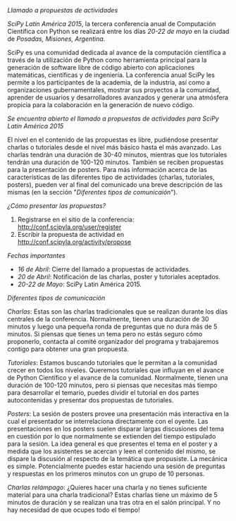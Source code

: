 ﻿*Llamado a propuestas de actividades*

*SciPy Latin América 2015*, la tercera conferencia anual de Computación
Científica con Python se realizará entre los días *20-22 de mayo* en la
ciudad de *Posadas, Misiones, Argentina*.

SciPy es una comunidad dedicada al avance de la computación científica
a través de la utilización de Python como herramienta principal para la generación de
software libre de código abierto con aplicaciones matemáticas, científicas
y de ingeniería. La conferencia anual SciPy les permite a los participantes de
la academia, de la industria, así como a organizaciones gubernamentales, mostrar
sus proyectos a la comunidad, aprender de usuarios y desarrolladores avanzados
y generar una atmósfera propicia para la colaboración en la generación de nuevo código.

*Se encuentra abierto el llamado a propuestas de actividades para SciPy Latin
América 2015*

El nivel en el contenido de las propuestas es libre, pudiéndose presentar
charlas o tutoriales desde el nivel más básico hasta el más avanzado.
Las charlas tendrán una duración de 30-40 minutos, mientras que los tutoriales
tendrán una duración de 100-120 minutos. También se reciben propuestas para
la presentación de posters.
Para más información acerca de las características de las diferentes tipo de
actividades (charlas, tutoriales, posters), pueden ver al final del comunicado una breve
descripción de las mismas (en la sección "*Diferentes tipos de comunicaión*").

*¿Cómo presentar las propuestas?*

1. Registrarse en el sitio de la conferencia: <http://conf.scipyla.org/user/register>
2. Escribir la propuesta de actividad en <http://conf.scipyla.org/activity/propose>

*Fechas importantes*

- *16 de Abril*: Cierre del llamado a propuestas de actividades.
- *20 de Abril*: Notificación de las charlas, poster y tutoriales aceptados.
- *20-22 de Mayo*: SciPy Latin América 2015.

*Diferentes tipos de comunicación*

*Charlas*: Estas son las charlas tradicionales que se realizan durante los días
centrales de la conferencia. Normalmente, tienen una duración de 30 minutos y
luego una pequeña ronda de preguntas que no dura más de 5 minutos. Si piensas
que tienes un tema pero no estás seguro cómo proponerlo, contacta al comité
organizador del programa y trabajaremos contigo para obtener una gran propuesta.

*Tutoriales*: Estamos buscando tutoriales que le permitan a la comunidad crecer
en todos los niveles. Queremos tutoriales que influyan en el avance de Python
Científico y el avance de la comunidad. Normalmente, tienen una duración de
100-120 minutos, pero si piensas que necesitas más tiempo para desarrollar el
temario, puedes dividir el tutorial en dos partes autocontenidas y presentar dos
propuestas de tutoriales.

*Posters*: La sesión de posters provee una presentación más interactiva en la
cual el presentador se interrelaciona directamente con el oyente. Las
presentaciones en los posters suelen disparar largas discusiones del tema en
cuestión por lo que normalmente se extienden del tiempo estipulado para la sesión.
La idea general es que presentes el tema en el poster y a medida que los asistentes
se acercan y leen el contenido del mismo, se dispare la discusión al respecto de
la temática que propusiste. La mecánica es simple. Potencialmente puedes estar
haciendo una sesión de preguntas y respuestas en los primeros minutos con un
grupo de 10 personas.

*Charlas relámpago*: ¿Quieres hacer una charla y no tienes suficiente material
para una charla tradicional? Estas charlas tiene un máximo de 5 minutos de
duración y se realizan una tras otra en el salón principal. Y no hay necesidad
de que ocupes todo el tiempo!

